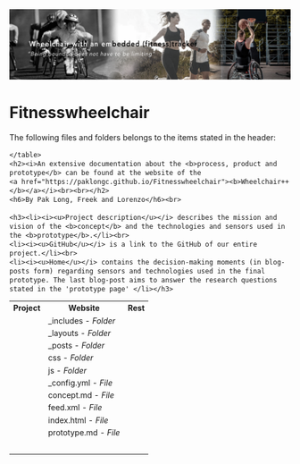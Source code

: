 <!DOCTYPE html>
<html>
	<a href="https://paklongc.github.io/Fitnesswheelchair"><img src="img/banner.png" width="" height=""><br></a>
	<h1>Fitnesswheelchair</h1>
	The following files and folders belongs to the items stated in the header:
	<table>
 		<tr>
    			<th><b>Project</th>
    			<th>Website</th>
    			<th>Rest</b></th>
  		</tr>
		<tr>
    			<td></td>
    			<td>_includes - <i>Folder</i></td>
    			<td></td>
  		</tr>
		<tr>
			<td></td>
			<td>_layouts - <i>Folder</td>
			<td></td>
		</tr>
		<tr>
			<td></td>
			<td>_posts - <i>Folder</td>
			<td></td>
		</tr>
		<tr>
			<td></td>
			<td>css - <i>Folder</td>
			<td></td>
		</tr>
		<tr>
			<td></td>
			<td>js - <i>Folder</td>
			<td></td>
		</tr>
		<tr>
			<td></td>
			<td>_config.yml - <i>File</td>
			<td></td>
		</tr>
		<tr>
			<td></td>
			<td>concept.md - <i>File</td>
			<td></td>
		</tr>
		<tr>
			<td></td>
			<td>feed.xml - <i>File</i></td>
			<td></td>
		</tr>
		<tr>
			<td></td>
			<td>index.html - <i>File</td>
			<td></td>
		</tr>
		<tr>
			<td></td>
			<td>prototype.md - <i>File</td>
			<td></td>
		</tr>
		<tr>
			<td></td>
			<td></td>
			<td></td>
		</tr>
		<tr>
			<td></td>
			<td></td>
			<td></td>
		</tr>
		<tr>
			<td></td>
			<td></td>
			<td></td>
		</tr>
		<tr>
			<td></td>
			<td></td>
			<td></td>
		</tr>
		<tr>
			<td></td>
			<td></td>
			<td></td>
		</tr>

	</table>
	<h2><i>An extensive documentation about the <b>process, product and prototype</b> can be found at the website of the
	<a href="https://paklongc.github.io/Fitnesswheelchair"><b>Wheelchair++</b></a></i><br><br></h2>
	<h6>By Pak Long, Freek and Lorenzo</h6><br>

	<h3><li><i><u>Project description</u></i> describes the mission and vision of the <b>concept</b> and the technologies and sensors used in the <b>prototype</b>.</li><br>
	<li><i><u>GitHub</u></i> is a link to the GitHub of our entire project.</li><br>
	<li><i><u>Home</u></i> contains the decision-making moments (in blog-posts form) regarding sensors and technologies used in the final prototype. The last blog-post aims to answer the research questions stated in the 'prototype page' </li></h3>

